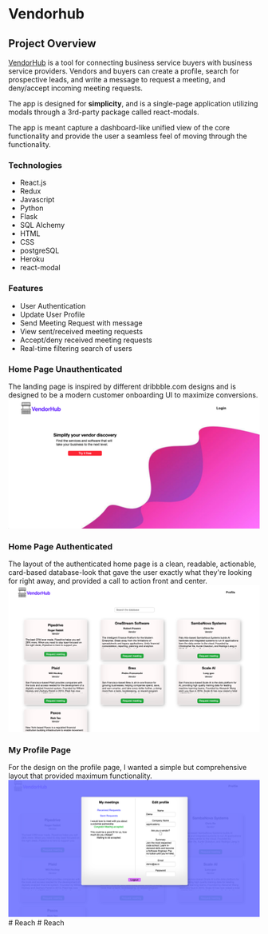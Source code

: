 
# Vendorhub

## Project Overview

[VendorHub](https://vendorhub.herokuapp.com/) is a tool for connecting business service buyers with business service providers. Vendors and buyers can create a profile, search for prospective leads, and write a message to request a meeting, and deny/accept incoming meeting requests.

The app is designed for **simplicity**, and is a single-page application utilizing modals through a 3rd-party package called react-modals.

The app is meant capture a dashboard-like unified view of the core functionality and provide the user a seamless feel of moving through the functionality.

### Technologies
- React.js
- Redux
- Javascript
- Python
- Flask
- SQL Alchemy
- HTML
- CSS
- postgreSQL
- Heroku
- react-modal

### Features
- User Authentication
- Update User Profile
- Send Meeting Request with message
- View sent/received meeting requests
- Accept/deny received meeting requests
- Real-time filtering search of users


### Home Page Unauthenticated
The landing page is inspired by different dribbble.com designs and is designed to be a modern customer onboarding UI to maximize conversions.
![Home Page Not Logged In](/ReadmeImages/HomePage.png "Home Page")

### Home Page Authenticated
The layout of the authenticated home page is a clean, readable, actionable, card-based database-look that gave the user exactly what they're looking for right away, and provided a call to action front and center.
![Home Page Logged In](/ReadmeImages/HomePageLoggedIn.png "Home Page Logged In")

### My Profile Page
For the design on the profile page, I wanted a simple but comprehensive layout that provided maximum functionality.
![My Profile](/ReadmeImages/MyProfile.png "My Profile")
#   R e a c h 
 
 #   R e a c h 
 
 